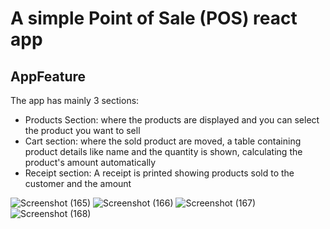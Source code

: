 # A simple Point of Sale (POS) react app
## AppFeature
The app has mainly 3 sections:
* Products Section: where the products are displayed and you can select the product you want to sell
* Cart section: where the sold product are moved, a table containing product details like name and the quantity is shown, calculating the product's amount automatically
* Receipt section: A receipt is printed showing products sold to the customer and the amount


![Screenshot (165)](https://user-images.githubusercontent.com/73616152/198870312-abf2fd36-a5e2-4e99-a8e3-a5e61377aaa8.png)
![Screenshot (166)](https://user-images.githubusercontent.com/73616152/198870293-f578bb46-44fd-43a9-8acc-35e70bf0fb49.png)
![Screenshot (167)](https://user-images.githubusercontent.com/73616152/198870256-0b9e2e2b-9f24-4755-8537-115fe81991e3.png)
![Screenshot (168)](https://user-images.githubusercontent.com/73616152/198870241-b9d095ed-bb66-4d96-ae26-352f3adb86ce.png)


